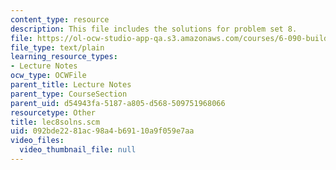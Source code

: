 ```yaml
---
content_type: resource
description: This file includes the solutions for problem set 8.
file: https://ol-ocw-studio-app-qa.s3.amazonaws.com/courses/6-090-building-programming-experience-a-lead-in-to-6-001-january-iap-2005/092bde2281ac98a4b69110a9f059e7aa_lec8solns.scm
file_type: text/plain
learning_resource_types:
- Lecture Notes
ocw_type: OCWFile
parent_title: Lecture Notes
parent_type: CourseSection
parent_uid: d54943fa-5187-a805-d568-509751968066
resourcetype: Other
title: lec8solns.scm
uid: 092bde22-81ac-98a4-b691-10a9f059e7aa
video_files:
  video_thumbnail_file: null
---
```

